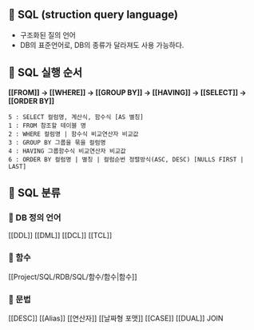 ## 🌈 SQL (struction query language)

- 구조화된 질의 언어
- DB의 표준언어로, DB의 종류가 달라져도 사용 가능하다.

## 🌈 SQL 실행 순서
**[[FROM]] → [[WHERE]] → [[GROUP BY]] → [[HAVING]] → [[SELECT]] → [[ORDER BY]]**
```
5 : SELECT 컬럼명, 계산식, 함수식 [AS 별칭]
1 : FROM 참조할 테이블 명
2 : WHERE 컬럼명 | 함수식 비교연산자 비교값
3 : GROUP BY 그룹을 묶을 컬럼명
4 : HAVING 그룹함수식 비교연산자 비교값
6 : ORDER BY 컬럼명 | 별칭 | 컬럼순번 정렬방식(ASC, DESC) [NULLS FIRST | LAST]
```

## 🌈 SQL 분류
### 📌 DB 정의 언어
[[DDL]]
[[DML]]
[[DCL]]
[[TCL]]

### 📌 함수
[[Project/SQL/RDB/SQL/함수/함수|함수]]

### 📌 문법
[[DESC]]
[[Alias]]
[[연산자]]
[[날짜형 포맷]]
[[CASE]]
[[DUAL]]
JOIN
